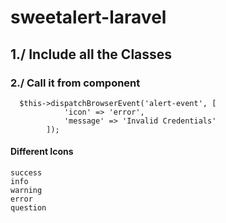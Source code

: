 # sweetalert-laravel

## 1./ Include all the Classes

### 2./ Call it from component
```
  $this->dispatchBrowserEvent('alert-event', [
            'icon' => 'error',
            'message' => 'Invalid Credentials'
        ]);
```

#### Different Icons 
```
success
info
warning
error
question
```

